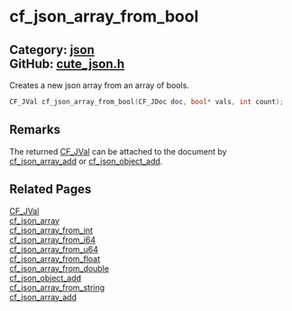 [](../header.md ':include')

# cf_json_array_from_bool

Category: [json](/api_reference?id=json)  
GitHub: [cute_json.h](https://github.com/RandyGaul/cute_framework/blob/master/include/cute_json.h)  
---

Creates a new json array from an array of bools.

```cpp
CF_JVal cf_json_array_from_bool(CF_JDoc doc, bool* vals, int count);
```

## Remarks

The returned [CF_JVal](/json/cf_jval.md) can be attached to the document by [cf_json_array_add](/json/cf_json_array_add.md) or [cf_json_object_add](/json/cf_json_object_add.md).

## Related Pages

[CF_JVal](/json/cf_jval.md)  
[cf_json_array](/json/cf_json_array.md)  
[cf_json_array_from_int](/json/cf_json_array_from_int.md)  
[cf_json_array_from_i64](/json/cf_json_array_from_i64.md)  
[cf_json_array_from_u64](/json/cf_json_array_from_u64.md)  
[cf_json_array_from_float](/json/cf_json_array_from_float.md)  
[cf_json_array_from_double](/json/cf_json_array_from_double.md)  
[cf_json_object_add](/json/cf_json_object_add.md)  
[cf_json_array_from_string](/json/cf_json_array_from_string.md)  
[cf_json_array_add](/json/cf_json_array_add.md)  
